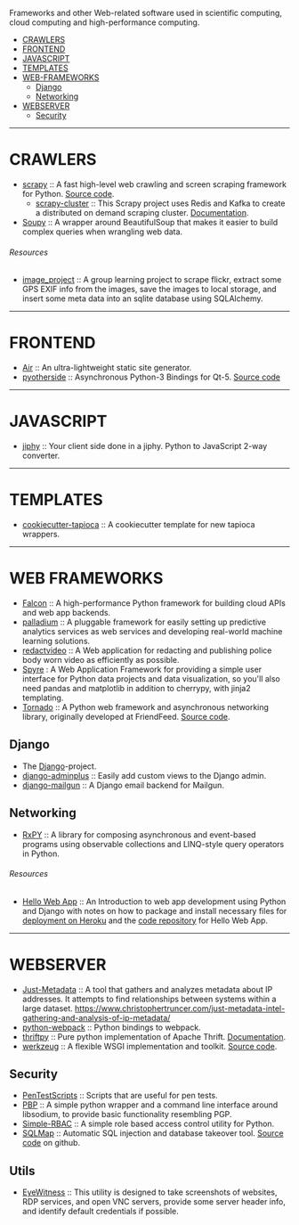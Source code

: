 Frameworks and other Web-related software used in scientific computing, cloud computing and high-performance computing.

+ [CRAWLERS](#crawlers)
+ [FRONTEND](#frontend)
+ [JAVASCRIPT](#javascript)
+ [TEMPLATES](#templates)
+ [WEB-FRAMEWORKS](#frameworks)
   + [Django](#django)
   + [Networking](#networking)
+ [WEBSERVER](#webserver)
   + [Security](#security)

----

# CRAWLERS
+ [scrapy](http://scrapy.org/) :: A fast high-level web crawling and screen scraping framework for Python. [Source code](https://github.com/scrapy/scrapy).
   + [scrapy-cluster](https://github.com/istresearch/scrapy-cluster) :: This Scrapy project uses Redis and Kafka to create a distributed on demand scraping cluster. [Documentation](http://scrapy-cluster.readthedocs.org/).
+ [Soupy](https://github.com/ChrisBeaumont/soupy) :: A wrapper around BeautifulSoup that makes it easier to build complex queries when wrangling web data.

###### Resources
+ [image_project](https://github.com/IEPUG/image_project) :: A group learning project to scrape flickr, extract some GPS EXIF info from the images, save the images to local storage, and insert some meta data into an sqlite database using SQLAlchemy.

----

# FRONTEND
+ [Air](https://github.com/audreyr/air) :: An ultra-lightweight static site generator. 
+ [pyotherside](http://thp.io/2011/pyotherside/) :: Asynchronous Python-3 Bindings for Qt-5. [Source code](https://github.com/thp/pyotherside)

----

# JAVASCRIPT
+ [jiphy](https://github.com/timothycrosley/jiphy) :: Your client side done in a jiphy. Python to JavaScript 2-way converter. 

----

# TEMPLATES
+ [cookiecutter-tapioca](https://github.com/vintasoftware/cookiecutter-tapioca) :: A cookiecutter template for new tapioca wrappers.

----

# WEB FRAMEWORKS
+ [Falcon](http://falconframework.org) :: A high-performance Python framework for building cloud APIs and web app backends.
+ [palladium](https://github.com/ottogroup/palladium) :: A pluggable framework for easily setting up predictive analytics services as web services and developing real-world machine learning solutions.
+ [redactvideo](https://github.com/seattle-police/redactvideo) :: A Web application for redacting and publishing police body worn video as efficiently as possible.
+ [Spyre](https://github.com/adamhajari/spyre) : A Web Application Framework for providing a simple user interface for Python data projects and data visualization, so you'll also need pandas and matplotlib in addition to cherrypy, with jinja2 templating. 
+ [Tornado](http://www.tornadoweb.org/) :: A Python web framework and asynchronous networking library, originally developed at FriendFeed. [Source code](https://github.com/tornadoweb/tornado).

## Django
+ The [Django](https://djangoproject.com)-project.
+ [django-adminplus](https://github.com/jsocol/django-adminplus) :: Easily add custom views to the Django admin. 
+ [django-mailgun](https://github.com/BradWhittington/django-mailgun) :: A Django email backend for Mailgun.

## Networking
+ [RxPY](https://github.com/ReactiveX/RxPY) :: A library for composing asynchronous and event-based programs using observable collections and LINQ-style query operators in Python.

###### Resources
+ [Hello Web App](http://hellowebapp.com) :: An Introduction to web app development using Python and Django with notes on how to package and install necessary files for [deployment on Heroku](https://github.com/hellowebapp/hellowebapp-deploy) and the [code repository](https://github.com/hellowebapp/hellowebapp-code) for Hello Web App.

----

# WEBSERVER 
+ [Just-Metadata](https://github.com/ChrisTruncer/Just-Metadata) :: A tool that gathers and analyzes metadata about IP addresses. It attempts to find relationships between systems within a large dataset. https://www.christophertruncer.com/just-metadata-intel-gathering-and-analysis-of-ip-metadata/ 
+ [python-webpack](https://github.com/markfinger/python-webpack) :: Python bindings to webpack. 
+ [thriftpy](https://github.com/eleme/thriftpy) :: Pure python implementation of Apache Thrift. [Documentation](https://thriftpy.readthedocs.org/).
+ [werkzeug](http://werkzeug.pocoo.org/) :: A flexible WSGI implementation and toolkit. [Source code](https://github.com/mitsuhiko/werkzeug).

## Security
+ [PenTestScripts](https://github.com/ChrisTruncer/PenTestScripts) :: Scripts that are useful for pen tests.
+ [PBP](https://github.com/stef/pbp) :: A simple python wrapper and a command line interface around libsodium, to provide basic functionality resembling PGP. 
+ [Simple-RBAC](https://github.com/tonyseek/simple-rbac) :: A simple role based access control utility for Python. 
+ [SQLMap](http://sqlmap.org) :: Automatic SQL injection and database takeover tool. [Source code](https://github.com/sqlmapproject/sqlmap) on github.

## Utils
+ [EyeWitness](https://github.com/ChrisTruncer/EyeWitness) :: This utility is designed to take screenshots of websites, RDP services, and open VNC servers, provide some server header info, and identify default credentials if possible.

